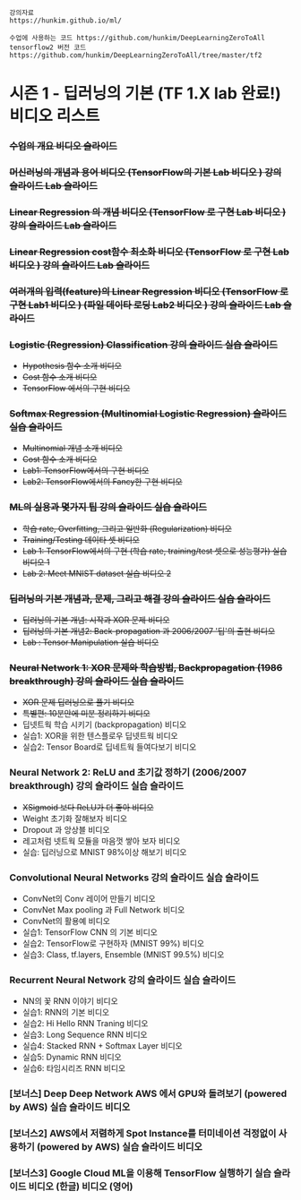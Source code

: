 ```
강의자료
https://hunkim.github.io/ml/

수업에 사용하는 코드 https://github.com/hunkim/DeepLearningZeroToAll
tensorflow2 버전 코드 https://github.com/hunkim/DeepLearningZeroToAll/tree/master/tf2
```

# 시즌 1 - 딥러닝의 기본 (TF 1.X lab 완료!) 비디오 리스트

### ~~수업의 개요 비디오  슬라이드~~
### ~~머신러닝의 개념과 용어 비디오  (TensorFlow의 기본 Lab 비디오 ) 강의 슬라이드  Lab 슬라이드~~
### ~~Linear Regression 의 개념 비디오  (TensorFlow 로 구현 Lab 비디오 ) 강의 슬라이드  Lab 슬라이드~~
### ~~Linear Regression cost함수 최소화 비디오 (TensorFlow 로 구현 Lab 비디오 ) 강의 슬라이드  Lab 슬라이드~~
### ~~여러개의 입력(feature)의 Linear Regression 비디오 (TensorFlow 로 구현 Lab1 비디오 ) (파일 데이타 로딩 Lab2 비디오 ) 강의 슬라이드  Lab 슬라이드~~ 
### ~~Logistic (Regression) Classification 강의 슬라이드  실습 슬라이드~~
- ~~Hypothesis 함수 소개 비디오~~
- ~~Cost 함수 소개 비디오~~
- ~~TensorFlow 에서의 구현 비디오~~
### ~~Softmax Regression (Multinomial Logistic Regression) 슬라이드  실습 슬라이드~~
- ~~Multinomial 개념 소개 비디오~~
- ~~Cost 함수 소개 비디오~~
- ~~Lab1: TensorFlow에서의 구현 비디오~~
- ~~Lab2: TensorFlow에서의 Fancy한 구현 비디오~~
### ~~ML의 실용과 몇가지 팁 강의 슬라이드  실습 슬라이드~~
- ~~학습 rate, Overfitting, 그리고 일반화 (Regularization) 비디오~~
- ~~Training/Testing 데이타 셋 비디오~~
- ~~Lab 1: TensorFlow에서의 구현 (학습 rate, training/test 셋으로 성능평가) 실습 비디오 1~~
- ~~Lab 2: Meet MNIST dataset 실습 비디오 2~~
### ~~딥러닝의 기본 개념과, 문제, 그리고 해결 강의 슬라이드  실습 슬라이드~~
- ~~딥러닝의 기본 개념: 시작과 XOR 문제 비디오~~
- ~~딥러닝의 기본 개념2: Back-propagation 과 2006/2007 '딥'의 출현 비디오~~
- ~~Lab : Tensor Manipulation 실습 비디오~~
### ~~Neural Network 1: XOR 문제와 학습방법, Backpropagation (1986 breakthrough) 강의 슬라이드  실습 슬라이드~~
- ~~XOR 문제 딥러닝으로 풀기 비디오~~
- ~~특별편: 10분안에 미분 정리하기 비디오~~
- 딥넷트웍 학습 시키기 (backpropagation) 비디오 
- 실습1: XOR을 위한 텐스플로우 딥넷트웍 비디오 
- 실습2: Tensor Board로 딥네트웍 들여다보기 비디오 
### Neural Network 2: ReLU and 초기값 정하기 (2006/2007 breakthrough) 강의 슬라이드  실습 슬라이드 
- ~~XSigmoid 보다 ReLU가 더 좋아 비디오~~
- Weight 초기화 잘해보자 비디오 
- Dropout 과 앙상블 비디오 
- 레고처럼 넷트웍 모듈을 마음껏 쌓아 보자 비디오 
- 실습: 딥러닝으로 MNIST 98%이상 해보기 비디오 
### Convolutional Neural Networks 강의 슬라이드  실습 슬라이드 
- ConvNet의 Conv 레이어 만들기 비디오 
- ConvNet Max pooling 과 Full Network 비디오 
- ConvNet의 활용예 비디오 
- 실습1: TensorFlow CNN 의 기본 비디오 
- 실습2: TensorFlow로 구현하자 (MNIST 99%) 비디오 
- 실습3: Class, tf.layers, Ensemble (MNIST 99.5%) 비디오 
### Recurrent Neural Network 강의 슬라이드  실습 슬라이드 
- NN의 꽃 RNN 이야기 비디오 
- 실습1: RNN의 기본 비디오 
- 실습2: Hi Hello RNN Traning 비디오 
- 실습3: Long Sequence RNN 비디오 
- 실습4: Stacked RNN + Softmax Layer 비디오 
- 실습5: Dynamic RNN 비디오 
- 실습6: 타임시리즈 RNN 비디오 
### [보너스] Deep Deep Network AWS 에서 GPU와 돌려보기 (powered by AWS) 실습 슬라이드  비디오 
### [보너스2] AWS에서 저렴하게 Spot Instance를 터미네이션 걱정없이 사용하기 (powered by AWS) 실습 슬라이드  비디오 
### [보너스3] Google Cloud ML을 이용해 TensorFlow 실행하기 실습 슬라이드  비디오 (한글)  비디오 (영어) 
